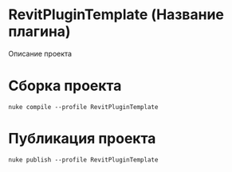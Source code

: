 # RevitPluginTemplate (Название плагина)
Описание проекта 

# Сборка проекта
```
nuke compile --profile RevitPluginTemplate
```

# Публикация проекта
```
nuke publish --profile RevitPluginTemplate
```
